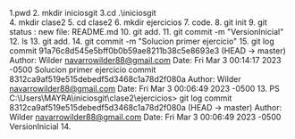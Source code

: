 1.pwd 2. mkdir iniciosgit
3.cd .\iniciosgit\
4. mkdir clase2 5. cd clase2 6. mkdir ejercicios 7. code. 8. git init 9. git status : new file: README.md 10. git add. 11. git commit -m "VersionInicial" 12. ls 13. git add. 14. git commit -m "Solucion primer ejercicio" 15. git log
commit 91a76c8d545e5bff0b0b59ae8211b38c5e8693e3 (HEAD -> master)
Author: Wilder <navarrowilder88@gmail.com>
Date: Fri Mar 3 00:14:17 2023 -0500
Solucion primer ejercicio
commit 8312ca9af519e515debedf5d3468c1a78d2f080a
Author: Wilder <navarrowilder88@gmail.com>
Date: Fri Mar 3 00:06:49 2023 -0500 13. PS C:\Users\MAYRA\iniciosgit\clase2\ejercicios> git log
commit 8312ca9af519e515debedf5d3468c1a78d2f080a (HEAD -> master)
Author: Wilder <navarrowilder88@gmail.com>
Date: Fri Mar 3 00:06:49 2023 -0500
VersionInicial 14.
